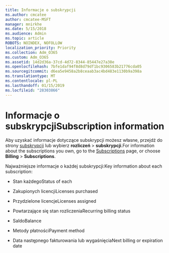 ```yaml
---
title: Informacje o subskrypcji
ms.author: cmcatee
author: cmcatee-MSFT
manager: mnirkhe
ms.date: 5/15/2018
ms.audience: Admin
ms.topic: article
ROBOTS: NOINDEX, NOFOLLOW
localization_priority: Priority
ms.collection: Adm_O365
ms.custom: Adm_O365
ms.assetid: 14d2d36a-37cd-4d72-8344-85447e27a38e
ms.openlocfilehash: 7bfe1daf94f8d8d79df1bc9306583b21776cda05
ms.sourcegitcommit: d6ea5e9458a2b8ceaab3ac4bd483e1130b9a398a
ms.translationtype: MT
ms.contentlocale: pl-PL
ms.lasthandoff: 01/15/2019
ms.locfileid: "28303866"
---
```

# <a name="subscription-information"></a><span data-ttu-id="fccc5-102">Informacje o subskrypcji</span><span class="sxs-lookup"><span data-stu-id="fccc5-102">Subscription information</span></span>

<span data-ttu-id="fccc5-103">Aby uzyskać informacje dotyczące subskrypcji możesz własne, przejdź do strony [subskrypcji](https://go.microsoft.com/fwlink/p/?linkid=842054) lub wybierz **rozliczeń** \> **subskrypcji**.</span><span class="sxs-lookup"><span data-stu-id="fccc5-103">For information about the subscriptions you own, go to the [Subscriptions](https://go.microsoft.com/fwlink/p/?linkid=842054) page, or choose **Billing** \> **Subscriptions**.</span></span>
  
<span data-ttu-id="fccc5-104">Najważniejsze informacje o każdej subskrypcji:</span><span class="sxs-lookup"><span data-stu-id="fccc5-104">Key information about each subscription:</span></span>
  
- <span data-ttu-id="fccc5-105">Stan każdego</span><span class="sxs-lookup"><span data-stu-id="fccc5-105">Status of each</span></span>
    
- <span data-ttu-id="fccc5-106">Zakupionych licencji</span><span class="sxs-lookup"><span data-stu-id="fccc5-106">Licenses purchased</span></span>
    
- <span data-ttu-id="fccc5-107">Przydzielone licencje</span><span class="sxs-lookup"><span data-stu-id="fccc5-107">Licenses assigned</span></span>
    
- <span data-ttu-id="fccc5-108">Powtarzające się stan rozliczenia</span><span class="sxs-lookup"><span data-stu-id="fccc5-108">Recurring billing status</span></span>
    
- <span data-ttu-id="fccc5-109">Saldo</span><span class="sxs-lookup"><span data-stu-id="fccc5-109">Balance</span></span>
    
- <span data-ttu-id="fccc5-110">Metody płatności</span><span class="sxs-lookup"><span data-stu-id="fccc5-110">Payment method</span></span>
    
- <span data-ttu-id="fccc5-111">Data następnego fakturowania lub wygaśnięcia</span><span class="sxs-lookup"><span data-stu-id="fccc5-111">Next billing or expiration date</span></span>
    

